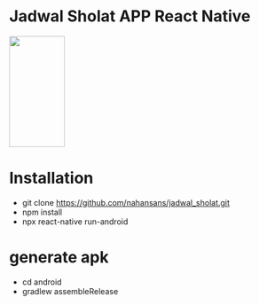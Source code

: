 # Jadwal Sholat APP React Native

<img src="https://github.com/nahansans/jadwal_sholat/screenshoots/img1.jpeg" data-canonical-src="https://github.com/nahansans/jadwal_sholat/screenshoots/img1.jpeg" width="100" height="200" />

# Installation
- git clone https://github.com/nahansans/jadwal_sholat.git
- npm install
- npx react-native run-android

# generate apk
- cd android
- gradlew assembleRelease
